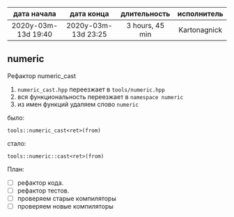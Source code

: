 
|     дата начала     |     дата конца      | длительность    | исполнитель  |
|:-------------------:|:-------------------:|:---------------:|:------------:|
| 2020y-03m-13d 19:40 | 2020y-03m-13d 23:25 | 3 hours, 45 min | Kartonagnick |

numeric
----

Рефактор numeric_cast

1. `numeric_cast.hpp` переезжает в `tools/numeric.hpp`  
2. вся функциональность переезжает в `namespace numeric`  
3. из имен функций удаляем слово `numeric`

было:
```
tools::numeric_cast<ret>(from)
```

стало:
```
tools::numeric::cast<ret>(from)
```

План:  
 - [ ] рефактор кода.  
 - [ ] рефактор тестов.  
 - [ ] проверяем старые компиляторы  
 - [ ] проверяем новые компиляторы  
